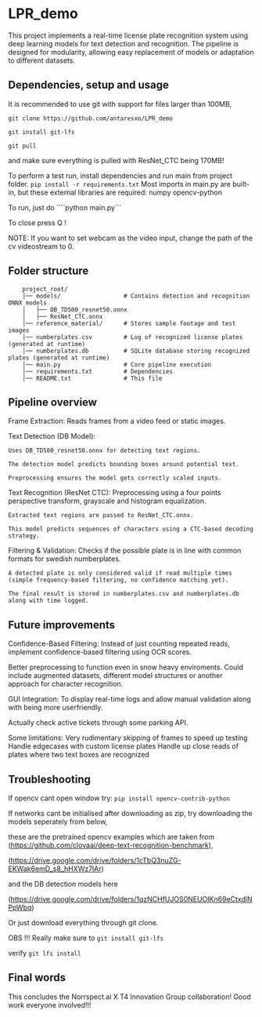 # LPR_demo
This project implements a real-time license plate recognition system using deep learning models for text detection and recognition. The pipeline is designed for modularity, allowing easy replacement of models or adaptation to different datasets.

## Dependencies, setup and usage
It is recommended to use git with support for files larger than 100MB,

```git clone https://github.com/antaresxo/LPR_demo```

```git install git-lfs```

```git pull```

and make sure everything is pulled with ResNet_CTC being 170MB!

To perform a test run, install dependencies and run main from project folder.
    ```pip install -r requirements.txt```
Most imports in main.py are built-in, but these external libraries are required:
    numpy
    opencv-python

To run, just do
    ````python main.py```

To close press Q !

NOTE: If you want to set webcam as the video input, change the path of the cv videostream to 0.

## Folder structure
```
    project_root/
    │── models/                  # Contains detection and recognition ONNX models
    │   ├── DB_TD500_resnet50.onnx
    │   ├── ResNet_CTC.onnx
    │── reference_material/      # Stores sample footage and test images
    │── numberplates.csv         # Log of recognized license plates (generated at runtime)
    │── numberplates.db          # SQLite database storing recognized plates (generated at runtime)
    │── main.py                  # Core pipeline execution
    │── requirements.txt         # Dependencies
    │── README.txt               # This file
```

## Pipeline overview
Frame Extraction: Reads frames from a video feed or static images.

Text Detection (DB Model):

    Uses DB_TD500_resnet50.onnx for detecting text regions.

    The detection model predicts bounding boxes around potential text.

    Preprocessing ensures the model gets correctly scaled inputs.

Text Recognition (ResNet CTC):
    Preprocessing using a four points perspective transform, grayscale and histogram equalization. 

    Extracted text regions are passed to ResNet_CTC.onnx.

    This model predicts sequences of characters using a CTC-based decoding strategy.

Filtering & Validation:
    Checks if the possible plate is in line with common formats for swedish numberplates.

    A detected plate is only considered valid if read multiple times (simple frequency-based filtering, no confidence matching yet).

    The final result is stored in numberplates.csv and numberplates.db along with time logged.

## Future improvements
Confidence-Based Filtering: Instead of just counting repeated reads, implement confidence-based filtering using OCR scores.

Better preprocessing to function even in snow heavy enviroments. Could include augmented datasets, different model structures or another approach for character recognition.

GUI Integration: To display real-time logs and allow manual validation along with being more userfriendly.

Actually check active tickets through some parking API. 

Some limitations:
    Very rudimentary skipping of frames to speed up testing
    Handle edgecases with custom license plates
    Handle up close reads of plates where two text boxes are recognized


## Troubleshooting
If opencv cant open window try: ```pip install opencv-contrib-python```

If networks cant be initialised after downloading as zip, 
try downloading the models seperately from below, 

these are the pretrained opencv examples which are taken from 
(https://github.com/clovaai/deep-text-recognition-benchmark),

(https://drive.google.com/drive/folders/1cTbQ3nuZG-EKWak6emD_s8_hHXWz7lAr)

and the DB detection models here

(https://drive.google.com/drive/folders/1qzNCHfUJOS0NEUOIKn69eCtxdlNPpWbq)

Or just download everything through git clone.

OBS !!! Really make sure to ```git install git-lfs``` 

verify ```git lfs install```

## Final words
This concludes the Norrspect.ai X T4 Innovation Group collaboration!
Good work everyone involved!!!

